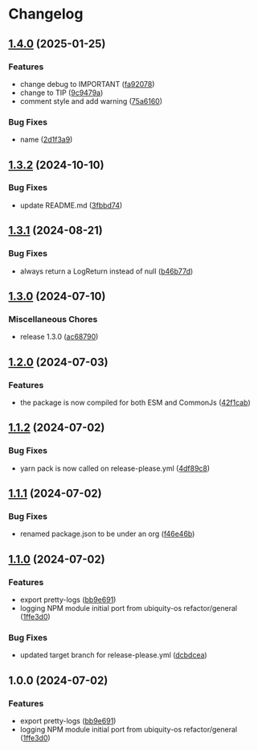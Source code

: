 # Changelog

## [1.4.0](https://github.com/ubiquity-os/ubiquity-os-logger/compare/v1.3.2...v1.4.0) (2025-01-25)


### Features

* change debug to IMPORTANT ([fa92078](https://github.com/ubiquity-os/ubiquity-os-logger/commit/fa92078edc7fc99a11c187306c1322d4052c7043))
* change to TIP ([9c9479a](https://github.com/ubiquity-os/ubiquity-os-logger/commit/9c9479ad80a2ead7d13d91e2d375e430ba5f0b9b))
* comment style and add warning ([75a6160](https://github.com/ubiquity-os/ubiquity-os-logger/commit/75a6160c1dab0b1bb21c94974cb2a0b92323c3d1))


### Bug Fixes

* name ([2d1f3a9](https://github.com/ubiquity-os/ubiquity-os-logger/commit/2d1f3a9c3e0b5ba38299279e4ada6baaa693580a))

## [1.3.2](https://github.com/ubiquity-os/ubiquity-os-logger/compare/v1.3.1...v1.3.2) (2024-10-10)


### Bug Fixes

* update README.md ([3fbbd74](https://github.com/ubiquity-os/ubiquity-os-logger/commit/3fbbd74169136b8c7d32bc202f6192a275728687))

## [1.3.1](https://github.com/ubiquity-os/ubiquity-os-logger/compare/v1.3.0...v1.3.1) (2024-08-21)


### Bug Fixes

* always return a LogReturn instead of null ([b46b77d](https://github.com/ubiquity-os/ubiquity-os-logger/commit/b46b77d2198746d4484b45b8eff45de2865567af))

## [1.3.0](https://github.com/ubiquity-os/ubiquity-os-logger/compare/v1.2.0...v1.3.0) (2024-07-10)


### Miscellaneous Chores

* release 1.3.0 ([ac68790](https://github.com/ubiquity-os/ubiquity-os-logger/commit/ac68790560805d850af0de5bba2deeb559651898))

## [1.2.0](https://github.com/ubiquity-os/ubiquity-os-logger/compare/v1.1.2...v1.2.0) (2024-07-03)


### Features

* the package is now compiled for both ESM and CommonJs ([42f1cab](https://github.com/ubiquity-os/ubiquity-os-logger/commit/42f1cab960afd42dcb3c19097e800e02a8881aa0))

## [1.1.2](https://github.com/ubiquity-os/ubiquity-os-logger/compare/v1.1.1...v1.1.2) (2024-07-02)


### Bug Fixes

* yarn pack is now called on release-please.yml ([4df89c8](https://github.com/ubiquity-os/ubiquity-os-logger/commit/4df89c849c74efc4d7bcb88192fb0afcd477acf4))

## [1.1.1](https://github.com/ubiquity-os/ubiquity-os-logger/compare/v1.1.0...v1.1.1) (2024-07-02)


### Bug Fixes

* renamed package.json to be under an org ([f46e46b](https://github.com/ubiquity-os/ubiquity-os-logger/commit/f46e46b78a29f5ed9c4b5c7ea2085d68e182bc09))

## [1.1.0](https://github.com/ubiquity-os/ubiquity-os-logger/compare/v1.0.0...v1.1.0) (2024-07-02)

### Features

* export pretty-logs ([bb9e691](https://github.com/ubiquity-os/ubiquity-os-logger/commit/bb9e691f85b7b52cd339d82e4f98fe409a801a7b))
* logging NPM module initial port from ubiquity-os refactor/general ([1ffe3d0](https://github.com/ubiquity-os/ubiquity-os-logger/commit/1ffe3d00060e77b9eee3a0258d8baba2e5991e77))

### Bug Fixes

* updated target branch for release-please.yml ([dcbdcea](https://github.com/ubiquity-os/ubiquity-os-logger/commit/dcbdcea5a4e71de7072023c2caef432c7b984115))

## 1.0.0 (2024-07-02)

### Features

* export pretty-logs ([bb9e691](https://github.com/ubiquity-os/ubiquity-os-logger/commit/bb9e691f85b7b52cd339d82e4f98fe409a801a7b))
* logging NPM module initial port from ubiquity-os refactor/general ([1ffe3d0](https://github.com/ubiquity-os/ubiquity-os-logger/commit/1ffe3d00060e77b9eee3a0258d8baba2e5991e77))
